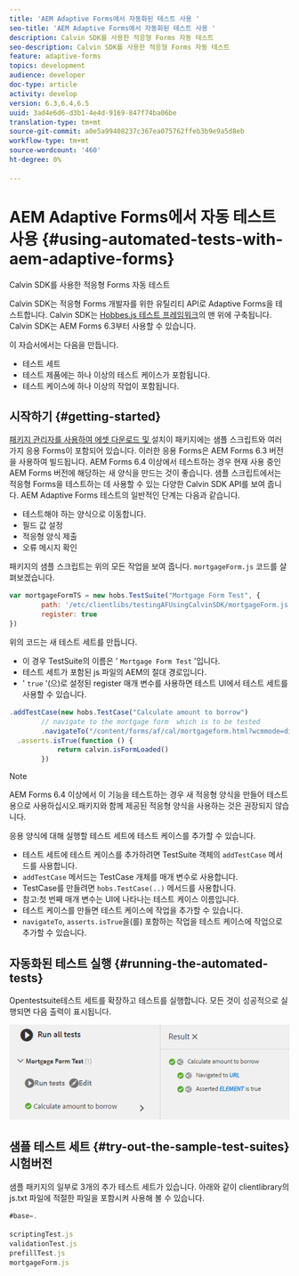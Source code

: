 ```yaml
---
title: 'AEM Adaptive Forms에서 자동화된 테스트 사용 '
seo-title: 'AEM Adaptive Forms에서 자동화된 테스트 사용 '
description: Calvin SDK를 사용한 적응형 Forms 자동 테스트
seo-description: Calvin SDK를 사용한 적응형 Forms 자동 테스트
feature: adaptive-forms
topics: development
audience: developer
doc-type: article
activity: develop
version: 6.3,6.4,6.5
uuid: 3ad4e6d6-d3b1-4e4d-9169-847f74ba06be
translation-type: tm+mt
source-git-commit: a0e5a99408237c367ea075762ffeb3b9e9a5d8eb
workflow-type: tm+mt
source-wordcount: '460'
ht-degree: 0%

---
```



# AEM Adaptive Forms에서 자동 테스트 사용 {#using-automated-tests-with-aem-adaptive-forms}

Calvin SDK를 사용한 적응형 Forms 자동 테스트

Calvin SDK는 적응형 Forms 개발자를 위한 유틸리티 API로 Adaptive Forms을 테스트합니다. Calvin SDK는 [Hobbes.js 테스트 프레임워크](https://docs.adobe.com/docs/en/aem/6-3/develop/ref/test-api/index.html)의 맨 위에 구축됩니다. Calvin SDK는 AEM Forms 6.3부터 사용할 수 있습니다.

이 자습서에서는 다음을 만듭니다.

* 테스트 세트
* 테스트 제품에는 하나 이상의 테스트 케이스가 포함됩니다.
* 테스트 케이스에 하나 이상의 작업이 포함됩니다.

## 시작하기 {#getting-started}

[패키지 관리자를 사용하여 에셋 다운로드 및 ](assets/testingadaptiveformsusingcalvinsdk1.zip)설치이 패키지에는 샘플 스크립트와 여러 가지 응용 Forms이 포함되어 있습니다. 이러한 응용 Forms은 AEM Forms 6.3 버전을 사용하여 빌드됩니다. AEM Forms 6.4 이상에서 테스트하는 경우 현재 사용 중인 AEM Forms 버전에 해당하는 새 양식을 만드는 것이 좋습니다. 샘플 스크립트에서는 적응형 Forms을 테스트하는 데 사용할 수 있는 다양한 Calvin SDK API를 보여 줍니다. AEM Adaptive Forms 테스트의 일반적인 단계는 다음과 같습니다.

* 테스트해야 하는 양식으로 이동합니다.
* 필드 값 설정
* 적응형 양식 제출
* 오류 메시지 확인

패키지의 샘플 스크립트는 위의 모든 작업을 보여 줍니다.
`mortgageForm.js` 코드를 살펴보겠습니다.

```javascript
var mortgageFormTS = new hobs.TestSuite("Mortgage Form Test", {
        path: '/etc/clientlibs/testingAFUsingCalvinSDK/mortgageForm.js',
        register: true
})
```

위의 코드는 새 테스트 세트를 만듭니다.

* 이 경우 TestSuite의 이름은 &#39; `Mortgage Form Test` &#39;입니다.
* 테스트 세트가 포함된 js 파일의 AEM의 절대 경로입니다.
* &#39; `true` &#39;(으)로 설정된 register 매개 변수를 사용하면 테스트 UI에서 테스트 세트를 사용할 수 있습니다.

```javascript
.addTestCase(new hobs.TestCase("Calculate amount to borrow")
        // navigate to the mortgage form  which is to be tested
        .navigateTo("/content/forms/af/cal/mortgageform.html?wcmmode=disabled")
  .asserts.isTrue(function () {
            return calvin.isFormLoaded()
        })
```

>[!NOTE]
>
>AEM Forms 6.4 이상에서 이 기능을 테스트하는 경우 새 적응형 양식을 만들어 테스트용으로 사용하십시오.패키지와 함께 제공된 적응형 양식을 사용하는 것은 권장되지 않습니다.

응용 양식에 대해 실행할 테스트 세트에 테스트 케이스를 추가할 수 있습니다.

* 테스트 세트에 테스트 케이스를 추가하려면 TestSuite 객체의 `addTestCase` 메서드를 사용합니다.
* `addTestCase` 메서드는 TestCase 개체를 매개 변수로 사용합니다.
* TestCase를 만들려면 `hobs.TestCase(..)` 메서드를 사용합니다.
* 참고:첫 번째 매개 변수는 UI에 나타나는 테스트 케이스 이름입니다.
* 테스트 케이스를 만들면 테스트 케이스에 작업을 추가할 수 있습니다.
* `navigateTo`, `asserts.isTrue`을(를) 포함하는 작업을 테스트 케이스에 작업으로 추가할 수 있습니다.

## 자동화된 테스트 실행 {#running-the-automated-tests}

[](http://localhost:4502/libs/granite/testing/hobbes.html)Opentestsuite테스트 세트를 확장하고 테스트를 실행합니다. 모든 것이 성공적으로 실행되면 다음 출력이 표시됩니다.

![calvinsdk](assets/calvinimage.png)

## 샘플 테스트 세트 {#try-out-the-sample-test-suites} 시험버전

샘플 패키지의 일부로 3개의 추가 테스트 세트가 있습니다. 아래와 같이 clientlibrary의 js.txt 파일에 적절한 파일을 포함시켜 사용해 볼 수 있습니다.

```javascript
#base=.

scriptingTest.js
validationTest.js
prefillTest.js
mortgageForm.js
```
